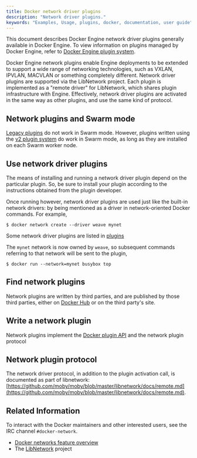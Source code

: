 ```yaml
---
title: Docker network driver plugins
description: "Network driver plugins."
keywords: "Examples, Usage, plugins, docker, documentation, user guide"
---
```


This document describes Docker Engine network driver plugins generally
available in Docker Engine. To view information on plugins
managed by Docker Engine, refer to [Docker Engine plugin system](index.md).

Docker Engine network plugins enable Engine deployments to be extended to
support a wide range of networking technologies, such as VXLAN, IPVLAN, MACVLAN
or something completely different. Network driver plugins are supported via the
LibNetwork project. Each plugin is implemented as a  "remote driver" for
LibNetwork, which shares plugin infrastructure with Engine. Effectively, network
driver plugins are activated in the same way as other plugins, and use the same
kind of protocol.

## Network plugins and Swarm mode

[Legacy plugins](legacy_plugins.md) do not work in Swarm mode. However,
plugins written using the [v2 plugin system](index.md) do work in Swarm mode, as
long as they are installed on each Swarm worker node.

## Use network driver plugins

The means of installing and running a network driver plugin depend on the
particular plugin. So, be sure to install your plugin according to the
instructions obtained from the plugin developer.

Once running however, network driver plugins are used just like the built-in
network drivers: by being mentioned as a driver in network-oriented Docker
commands. For example,

```console
$ docker network create --driver weave mynet
```

Some network driver plugins are listed in [plugins](legacy_plugins.md)

The `mynet` network is now owned by `weave`, so subsequent commands
referring to that network will be sent to the plugin,

```console
$ docker run --network=mynet busybox top
```

## Find network plugins

Network plugins are written by third parties, and are published by those
third parties, either on
[Docker Hub](https://hub.docker.com/search?q=&type=plugin)
or on the third party's site.

## Write a network plugin

Network plugins implement the [Docker plugin API](plugin_api.md) and the network
plugin protocol

## Network plugin protocol

The network driver protocol, in addition to the plugin activation call, is
documented as part of libnetwork:
[https://github.com/moby/moby/blob/master/libnetwork/docs/remote.md](https://github.com/moby/moby/blob/master/libnetwork/docs/remote.md).

## Related Information

To interact with the Docker maintainers and other interested users, see the IRC channel `#docker-network`.

- [Docker networks feature overview](https://docs.docker.com/engine/userguide/networking/)
- The [LibNetwork](https://github.com/docker/libnetwork) project
